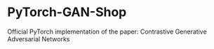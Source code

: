 # PyTorch-GAN-Shop
Official PyTorch implementation of the paper: Contrastive Generative Adversarial Networks
